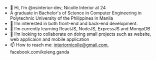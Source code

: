 - 👋 Hi, I’m @nsinterior-dev, Nicolle Interior at 24
- A graduate in Bachelor's of Science in Computer Engineering in Polytechnic University of the Philippines in Manila
- 👀 I’m interested in both front-end and back-end development. 
- 🌱 I’m currently learning ReactJS, NodeJS, ExpressJS and MongoDB
- 💞️ I’m looking to collaborate on doing small projects such as website, web applicaion and mobile application
- 📫 How to reach me: interiornicolle@gmail.com, facebook.com/koleng.ganda

<!---
nsinterior-dev/nsinterior-dev is a ✨ special ✨ repository because its `README.md` (this file) appears on your GitHub profile.
You can click the Preview link to take a look at your changes.
---> 
